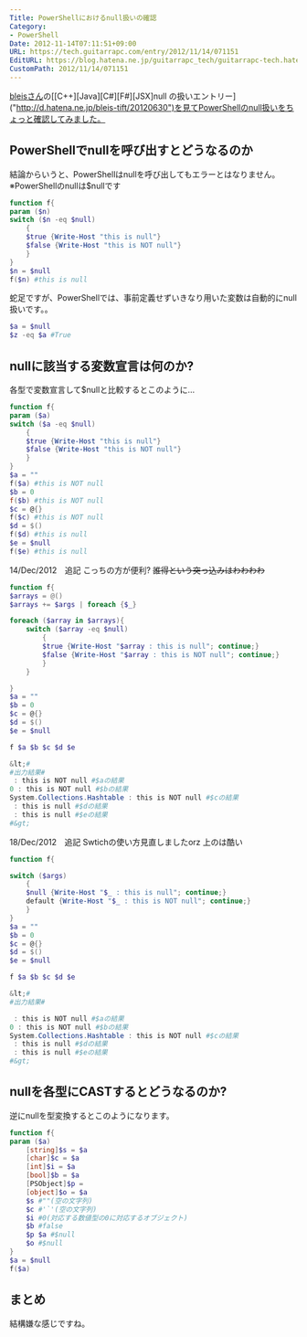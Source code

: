```yaml
---
Title: PowerShellにおけるnull扱いの確認
Category:
- PowerShell
Date: 2012-11-14T07:11:51+09:00
URL: https://tech.guitarrapc.com/entry/2012/11/14/071151
EditURL: https://blog.hatena.ne.jp/guitarrapc_tech/guitarrapc-tech.hatenablog.com/atom/entry/11696248318757675988
CustomPath: 2012/11/14/071151
---
```


[bleisさん]("http://twitter.com/bleis")の[[C++][Java][C#][F#][JSX]null の扱いエントリー]("http://d.hatena.ne.jp/bleis-tift/20120630")を見てPowerShellのnull扱いをちょっと確認してみました。
## PowerShellでnullを呼び出すとどうなるのか
結論からいうと、PowerShellはnullを呼び出してもエラーとはなりません。
※PowerShellのnullは$nullです

```ps1
function f{
param ($n)
switch ($n -eq $null)
    {
    $true {Write-Host "this is null"}
    $false {Write-Host "this is NOT null"}
    }
}
$n = $null
f($n) #this is null
```

蛇足ですが、PowerShellでは、事前定義せずいきなり用いた変数は自動的にnull扱いです。。

```ps1
$a = $null
$z -eq $a #True
```

## nullに該当する変数宣言は何のか?
各型で変数宣言して$nullと比較するとこのように…

```ps1
function f{
param ($a)
switch ($a -eq $null)
    {
    $true {Write-Host "this is null"}
    $false {Write-Host "this is NOT null"}
    }
}
$a = ""
f($a) #this is NOT null
$b = 0
f($b) #this is NOT null
$c = @{}
f($c) #this is NOT null
$d = $()
f($d) #this is null
$e = $null
f($e) #this is null
```

14/Dec/2012　追記 こっちの方が便利? <del datetime="2012-12-13T22:36:47+00:00">誰得という突っ込みはわわわわ</del>

```ps1
function f{
$arrays = @()
$arrays += $args | foreach {$_}

foreach ($array in $arrays){
    switch ($array -eq $null)
        {
        $true {Write-Host "$array : this is null"; continue;}
        $false {Write-Host "$array : this is NOT null"; continue;}
        }
    }

}
$a = ""
$b = 0
$c = @{}
$d = $()
$e = $null

f $a $b $c $d $e

&lt;#
#出力結果#
 : this is NOT null #$aの結果
0 : this is NOT null #$bの結果
System.Collections.Hashtable : this is NOT null #$cの結果
 : this is null #$dの結果
 : this is null #$eの結果
#&gt;
```

18/Dec/2012　追記 Swtichの使い方見直しましたorz 上のは酷い

```ps1
function f{

switch ($args)
    {
    $null {Write-Host "$_ : this is null"; continue;}
    default {Write-Host "$_ : this is NOT null"; continue;}
    }
}
$a = ""
$b = 0
$c = @{}
$d = $()
$e = $null

f $a $b $c $d $e

&lt;#
#出力結果#

 : this is NOT null #$aの結果
0 : this is NOT null #$bの結果
System.Collections.Hashtable : this is NOT null #$cの結果
 : this is null #$dの結果
 : this is null #$eの結果
#&gt;
```

## nullを各型にCASTするとどうなるのか?
逆にnullを型変換するとこのようになります。

```ps1
function f{
param ($a)
    [string]$s = $a
    [char]$c = $a
    [int]$i = $a
    [bool]$b = $a
    [PSObject]$p =
    [object]$o = $a
    $s #""(空の文字列)
    $c #'`'(空の文字列)
    $i #0(対応する数値型の0に対応するオブジェクト)
    $b #false
    $p $a #$null
    $o #$null
}
$a = $null
f($a)
```

## まとめ
結構嫌な感じですね。
